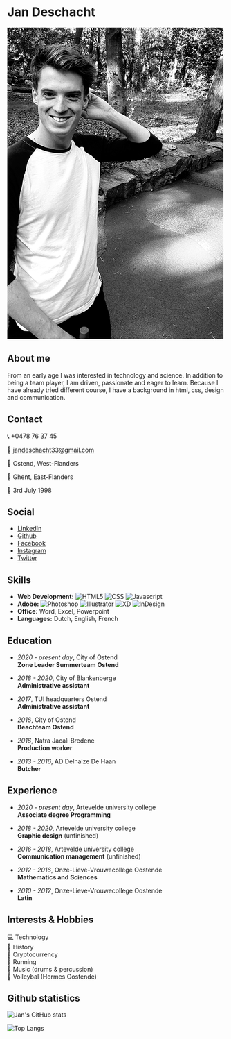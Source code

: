 # Jan Deschacht

![Jan Deschacht](./img/jan_deschacht.png "Jan Deschacht")

## About me

From an early age I was interested in technology and science. In addition to being a team player, I am driven, passionate and eager to learn. Because I have already tried different course, I have a background in html, css, design and communication.

## Contact

:telephone_receiver: +0478 76 37 45  

:email: jandeschacht33@gmail.com  

:house_with_garden: Ostend, West-Flanders  

:round_pushpin: Ghent, East-Flanders  

:cake: 3rd July 1998  


## Social

* [LinkedIn](https://www.linkedin.com/in/jan-deschacht-81a888178/ "LinkedIn")  
* [Github](https://github.com/pgm-jandeschacht "Github")  
* [Facebook](https://www.facebook.com/jan.deschacht/ "Facebook")  
* [Instagram](https://www.instagram.com/jandeschacht/ "Instagram")  
* [Twitter](https://twitter.com/BanantjeJan "Twitter")  

## Skills

* **Web Development:** ![HTML5](https://img.shields.io/badge/Code-HTML5-informational?style=flat-square&logo=html5&logoColor=white&color=orange) ![CSS](https://img.shields.io/badge/Code-CSS3-informational?style=flat-square&logo=css3&logoColor=white&color=blue) ![Javascript](https://img.shields.io/badge/Code-JavaScript-informational?style=flat-square&logo=javascript&logoColor=white&color=yellow)
* **Adobe:** ![Photoshop](https://img.shields.io/badge/Adobe-Photoshop-informational?style=flat-square&logo=adobe-photoshop&logoColor=white&color=blue) ![Illustrator](https://img.shields.io/badge/Adobe-Illustrator-informational?style=flat-square&logo=adobe-illustrator&logoColor=white&color=yellow) ![XD](https://img.shields.io/badge/Adobe-XD-informational?style=flat-square&logo=adobe-xd&logoColor=white&color=ff69b4) ![InDesign](https://img.shields.io/badge/Adobe-Indesign-informational?style=flat-square&logo=adobe-indesign&logoColor=white&color=red)
* **Office:** Word, Excel, Powerpoint
* **Languages:** Dutch, English, French

## Education

* *2020 - present day*, City of Ostend  
  **Zone Leader Summerteam Ostend**  

* *2018 - 2020*, City of Blankenberge  
  **Administrative assistant**  

* *2017*, TUI headquarters Ostend  
  **Administrative assistant**  

* *2016*, City of Ostend  
  **Beachteam Ostend**  

* *2016*, Natra Jacali Bredene  
  **Production worker**  

* *2013 - 2016*, AD Delhaize De Haan  
  **Butcher**  

## Experience

* *2020 - present day*,  Artevelde university college  
  **Associate degree Programming**  

* *2018 - 2020*,  Artevelde university college  
  **Graphic design** (unfinished)  

* *2016 - 2018*,  Artevelde university college  
  **Communication management** (unfinished)  

* *2012 - 2016*,  Onze-Lieve-Vrouwecollege Oostende  
  **Mathematics and Sciences**  
  
* *2010 - 2012*,  Onze-Lieve-Vrouwecollege Oostende  
  **Latin**  

## Interests & Hobbies

:computer: Technology  
:european_castle: History  
:money_with_wings: Cryptocurrency  
:running: Running  
:musical_score: Music (drums & percussion)  
:volleyball: Volleybal (Hermes Oostende)  

## Github statistics

![Jan's GitHub stats](https://github-readme-stats.vercel.app/api?username=pgm-jandeschacht&show_icons=true&theme=dark)  

![Top Langs](https://github-readme-stats.vercel.app/api/top-langs/?username=pgm-jandeschacht&theme=dark)  